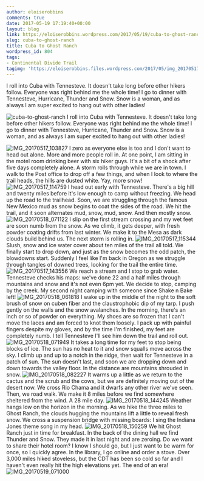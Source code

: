 ```yaml
---
author: eloiserobbins
comments: true
date: 2017-05-19 17:19:40+00:00
layout: blog
link: https://eloiserobbins.wordpress.com/2017/05/19/cuba-to-ghost-ranch/
slug: cuba-to-ghost-ranch
title: Cuba to Ghost Ranch
wordpress_id: 804
tags:
- Continental Divide Trail
tagimg: 'https://eloiserobbins.files.wordpress.com/2017/05/img_20170517_115625.jpg'
---
```


I roll into Cuba with Tennesteve. It doesn't take long before other hikers follow. Everyone was right behind me the whole time! I go to dinner with Tennesteve, Hurricane, Thunder and Snow. Snow is a woman, and as always I am super excited to hang out with other ladies!


![cuba-to-ghost-ranch](https://eloiserobbins.files.wordpress.com/2017/05/img_20170517_115625.jpg)
I roll into Cuba with Tennesteve. It doesn't take long before other hikers follow. Everyone was right behind me the whole time! I go to dinner with Tennesteve, Hurricane, Thunder and Snow. Snow is a woman, and as always I am super excited to hang out with other ladies!

![IMG_20170517_103827](https://eloiserobbins.files.wordpress.com/2017/05/img_20170517_103827.jpg)
I zero as everyone else is too and I don't want to head out alone. More and more people roll in. At one point, I am sitting in the motel room drinking beer with six hiker guys. It's a bit of a shock after five days completely alone. A storm rolls through while we are in town. I walk to the Post office to drop off a few things, and when I look to where the trail heads, the hills are dusted white. Yay, more snow!
![IMG_20170517_114759](https://eloiserobbins.files.wordpress.com/2017/05/img_20170517_114759.jpg)
I head out early with Tennesteve. There's a big hill and twenty miles before it's low enough to camp without freezing. We head up the road to the trailhead. Soon, we are struggling through the famous New Mexico mud as snow begins to coat the sides of the road. We hit the trail, and it soon alternates mud, snow, mud, snow. And then mostly snow.
![IMG_20170518_071122](https://eloiserobbins.files.wordpress.com/2017/05/img_20170518_071122.jpg)
I slip on the first stream crossing and my wet feet are soon numb from the snow. As we climb, it gets deeper, with fresh powder coating drifts from last winter. We make it to the Mesa as dark clouds build behind us. The next storm is rolling in.
![IMG_20170517_115344](https://eloiserobbins.files.wordpress.com/2017/05/img_20170517_115344.jpg)
Slush, snow and ice water cover about ten miles of the trail all told. We finally start to drop down, and just as the snow becomes the odd patch, the blowdowns start. Suddenly I feel like I'm back in Oregon as we struggle through tangles of downed trees, looking for the trail the entire time.
![IMG_20170517_143556](https://eloiserobbins.files.wordpress.com/2017/05/img_20170517_143556.jpg)
We reach a stream and I stop to grab water. Tennesteve checks his maps: we've done 22 and a half miles through mountains and snow and it's not even 6pm yet. We decide to stop, camping by the creek. My second night camping with someone since Shake n Bake left!
![IMG_20170518_061818](https://eloiserobbins.files.wordpress.com/2017/05/img_20170518_061818.jpg)
I wake up in the middle of the night to the soft brush of snow on cuben fiber and the claustrophobic dip of my tarp. I push gently on the walls and the snow avalanches. In the morning, there's an inch or so of powder on everything. My shoes are so frozen that I can't move the laces and am forced to knot them loosely. I pack up with painful fingers despite my gloves, and by the time I'm finished, my feet are completely numb. I tell Tennesteve I'll see him down the trail and roll out.
![IMG_20170518_071949](https://eloiserobbins.files.wordpress.com/2017/05/img_20170518_071949.jpg)
It takes a long time for my feet to stop being blocks of ice. The sun has no heat to it and snow squalls move across the sky. I climb up and up to a notch in the ridge, then wait for Tennesteve in a patch of sun. The sun doesn't last, and soon we are dropping down and down towards the valley floor. In the distance are mountains shrouded in snow.
![IMG_20170518_082227](https://eloiserobbins.files.wordpress.com/2017/05/img_20170518_082227.jpg)
It warms up a little as we return to the cactus and the scrub and the cows, but we are definitely moving out of the desert now. We cross Rio Chama and it dwarfs any other river we've seen. Then, we road walk. We make it 8 miles before we find somewhere sheltered from the wind. A 28 mile day.
![IMG_20170518_144245](https://eloiserobbins.files.wordpress.com/2017/05/img_20170518_144245.jpg)
Weather hangs low on the horizon in the morning. As we hike the three miles to Ghost Ranch, the clouds hugging the mountains lift a little to reveal fresh snow. We cross a suspension bridge with missing boards: I sing the Indiana Jones theme song in my head.
![IMG_20170518_150259](https://eloiserobbins.files.wordpress.com/2017/05/img_20170518_150259.jpg)
We hit Ghost Ranch just in time for breakfast. In the back of the dining hall we find Thunder and Snow. They made it in last night and are zeroing. Do we want to share their hotel room? I know I should go, but I just want to be warm for once, so I quickly agree. In the library, I go online and order a stove. Over 3,000 miles hiked stoveless, but the CDT has been so cold so far and I haven't even really hit the high elevations yet. The end of an era!
![IMG_20170519_071000](https://eloiserobbins.files.wordpress.com/2017/05/img_20170519_071000.jpg)
